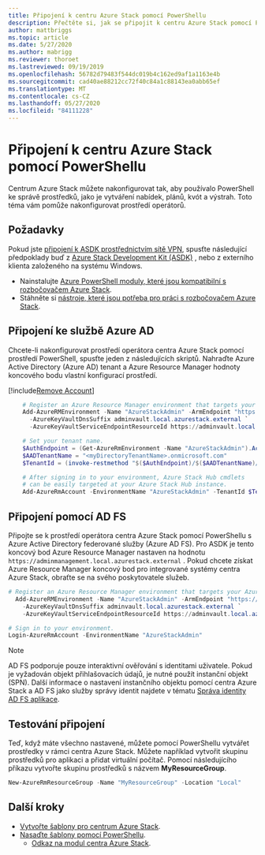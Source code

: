 ```yaml
---
title: Připojení k centru Azure Stack pomocí PowerShellu
description: Přečtěte si, jak se připojit k centru Azure Stack pomocí PowerShellu.
author: mattbriggs
ms.topic: article
ms.date: 5/27/2020
ms.author: mabrigg
ms.reviewer: thoroet
ms.lastreviewed: 09/19/2019
ms.openlocfilehash: 56782d79483f544dc019b4c162ed9af1a1163e4b
ms.sourcegitcommit: cad40ae88212cc72f40c84a1c88143ea0abb65ef
ms.translationtype: MT
ms.contentlocale: cs-CZ
ms.lasthandoff: 05/27/2020
ms.locfileid: "84111228"
---
```

# <a name="connect-to-azure-stack-hub-with-powershell"></a>Připojení k centru Azure Stack pomocí PowerShellu

Centrum Azure Stack můžete nakonfigurovat tak, aby používalo PowerShell ke správě prostředků, jako je vytváření nabídek, plánů, kvót a výstrah. Toto téma vám pomůže nakonfigurovat prostředí operátorů.

## <a name="prerequisites"></a>Požadavky

Pokud jste [připojení k ASDK prostřednictvím sítě VPN](../asdk/asdk-connect.md#connect-with-vpn), spusťte následující předpoklady buď z [Azure Stack Development Kit (ASDK)](../asdk/asdk-connect.md#connect-with-rdp) , nebo z externího klienta založeného na systému Windows.

- Nainstalujte [Azure PowerShell moduly, které jsou kompatibilní s rozbočovačem Azure Stack](azure-stack-powershell-install.md).  
- Stáhněte si [nástroje, které jsou potřeba pro práci s rozbočovačem Azure Stack](azure-stack-powershell-download.md).  

## <a name="connect-with-azure-ad"></a>Připojení ke službě Azure AD

Chcete-li nakonfigurovat prostředí operátora centra Azure Stack pomocí prostředí PowerShell, spusťte jeden z následujících skriptů. Nahraďte Azure Active Directory (Azure AD) tenant a Azure Resource Manager hodnoty koncového bodu vlastní konfigurací prostředí.

[!include[Remove Account](../../includes/remove-account.md)]

```powershell  
    # Register an Azure Resource Manager environment that targets your Azure Stack Hub instance. Get your Azure Resource Manager endpoint value from your service provider.
    Add-AzureRMEnvironment -Name "AzureStackAdmin" -ArmEndpoint "https://adminmanagement.local.azurestack.external" `
      -AzureKeyVaultDnsSuffix adminvault.local.azurestack.external `
      -AzureKeyVaultServiceEndpointResourceId https://adminvault.local.azurestack.external

    # Set your tenant name.
    $AuthEndpoint = (Get-AzureRmEnvironment -Name "AzureStackAdmin").ActiveDirectoryAuthority.TrimEnd('/')
    $AADTenantName = "<myDirectoryTenantName>.onmicrosoft.com"
    $TenantId = (invoke-restmethod "$($AuthEndpoint)/$($AADTenantName)/.well-known/openid-configuration").issuer.TrimEnd('/').Split('/')[-1]

    # After signing in to your environment, Azure Stack Hub cmdlets
    # can be easily targeted at your Azure Stack Hub instance.
    Add-AzureRmAccount -EnvironmentName "AzureStackAdmin" -TenantId $TenantId
```

## <a name="connect-with-ad-fs"></a>Připojení pomocí AD FS

Připojte se k prostředí operátora centra Azure Stack pomocí PowerShellu s Azure Active Directory federované služby (Azure AD FS). Pro ASDK je tento koncový bod Azure Resource Manager nastaven na hodnotu `https://adminmanagement.local.azurestack.external` . Pokud chcete získat Azure Resource Manager koncový bod pro integrované systémy centra Azure Stack, obraťte se na svého poskytovatele služeb.

  ```powershell  
  # Register an Azure Resource Manager environment that targets your Azure Stack Hub instance. Get your Azure Resource Manager endpoint value from your service provider.
    Add-AzureRMEnvironment -Name "AzureStackAdmin" -ArmEndpoint "https://adminmanagement.local.azurestack.external" `
      -AzureKeyVaultDnsSuffix adminvault.local.azurestack.external `
      -AzureKeyVaultServiceEndpointResourceId https://adminvault.local.azurestack.external

  # Sign in to your environment.
  Login-AzureRmAccount -EnvironmentName "AzureStackAdmin"
  ```

> [!Note]  
> AD FS podporuje pouze interaktivní ověřování s identitami uživatele. Pokud je vyžadován objekt přihlašovacích údajů, je nutné použít instanční objekt (SPN). Další informace o nastavení instančního objektu pomocí centra Azure Stack a AD FS jako služby správy identit najdete v tématu [Správa identity AD FS aplikace](azure-stack-create-service-principals.md#manage-an-ad-fs-app-identity).

## <a name="test-the-connectivity"></a>Testování připojení

Teď, když máte všechno nastavené, můžete pomocí PowerShellu vytvářet prostředky v rámci centra Azure Stack. Můžete například vytvořit skupinu prostředků pro aplikaci a přidat virtuální počítač. Pomocí následujícího příkazu vytvořte skupinu prostředků s názvem **MyResourceGroup**.

```powershell  
New-AzureRmResourceGroup -Name "MyResourceGroup" -Location "Local"
```

## <a name="next-steps"></a>Další kroky

- [Vytvořte šablony pro centrum Azure Stack](../user/azure-stack-develop-templates.md).
- [Nasaďte šablony pomocí PowerShellu](../user/azure-stack-deploy-template-powershell.md).
  - [Odkaz na modul centra Azure Stack](https://docs.microsoft.com/powershell/azure/azure-stack/overview).
